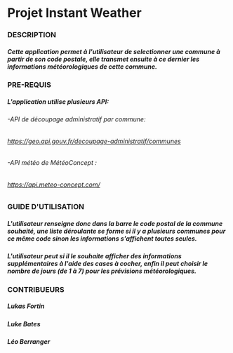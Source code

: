 # Projet Instant Weather

### DESCRIPTION
##### Cette application permet à l'utilisateur de selectionner une commune à partir de son code postale, elle transmet ensuite à ce dernier les informations météorologiques de cette commune.

### PRE-REQUIS
##### L'application utilise plusieurs API: 
###### -API de découpage administratif par commune:
###### *https://geo.api.gouv.fr/decoupage-administratif/communes*
###### -API météo de MétéoConcept :
###### *https://api.meteo-concept.com/*

### GUIDE D'UTILISATION
##### L'utilisateur renseigne donc dans la barre le code postal de la commune souhaité, une liste déroulante se forme si il y a plusieurs communes pour ce même code sinon les informations s'affichent toutes seules.
##### L'utilisateur peut si il le souhaite afficher des informations supplémentaires à l'aide des cases à cocher, enfin il peut choisir le nombre de jours (de 1 à 7) pour les prévisions météorologiques.

### CONTRIBUEURS
##### Lukas Fortin
##### Luke Bates
##### Léo Berranger
